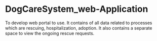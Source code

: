 # DogCareSystem_web-Application
To develop web portal to use. It contains of all data related to processes which are rescuing, hospitalization, adoption. It also contains a separate space to view the ongoing rescue requests.
